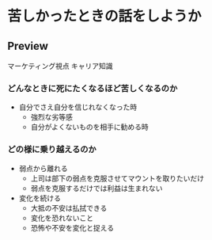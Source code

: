 # 苦しかったときの話をしようか

## Preview

マーケティング視点
キャリア知識

### どんなときに死にたくなるほど苦しくなるのか

- 自分でさえ自分を信じれなくなった時
    - 強烈な劣等感
    - 自分がよくないものを相手に勧める時

### どの様に乗り越えるのか

- 弱点から離れる
    - 上司は部下の弱点を克服させてマウントを取りたいだけ
    - 弱点を克服するだけでは利益は生まれない
- 変化を続ける
    - 大抵の不安は払拭できる
    - 変化を恐れないこと
    - 恐怖や不安を変化と捉える

